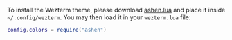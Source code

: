 To install the Wezterm theme, please download [ashen.lua](https://codeberg.org/ficd/ashen/raw/branch/main/wezterm/ashen.lua) and place it inside
`~/.config/wezterm`. You may then load it in your `wezterm.lua` file:

```Lua
config.colors = require("ashen")
```
